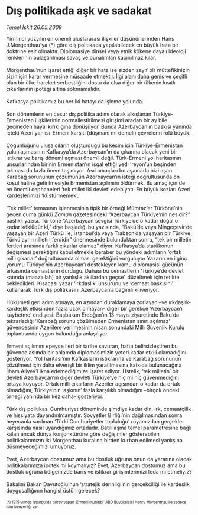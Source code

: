 # Dış politikada aşk ve sadakat

*Temel İskit 26.05.2009*

<div class="taraf_structure_2col_1zq">
<div class="margen_n">



 <p>Yirminci yüzyılın en önemli uluslararası ilişkiler düşünürlerinden Hans J.Morgenthau’ya (*) göre dış politikada yapılabilecek en büyük hata bir doktrine esir olmaktır. Diplomasiye dinsel veya etnik kökene dayalı ideoloji renklerinin bulaştırılması savaş ve bunalımları kaçınılmaz kılar. <br/><br/>Morgenthau’nun işaret ettiği diğer bir hata ise sizden zayıf bir müttefikinizin sizin için karar vermesine müsaade etmektir. İlgi alanı daha geniş ve çeşitli olan bir ülke hareket serbestliğini dostu da olsa diğer bir ülkenin kısıtlı çıkarlarının ipoteği altına sokmamalıdır. <br/><br/>Kafkasya politikamız bu her iki hatayı da işleme yolunda. <br/><br/>Son dönemlerin en cesur dış politika adımı olarak alkışlanan Türkiye-Ermenistan ilişkilerinin normalleştirilmesi girişimi aradan bir ay bile geçmeden hayal kırıklığına dönüşüyor. Bunda Azerbaycan’ın baskısı yanında içteki Azeri yanlısı-Ermeni karşıtı (düşmanı mı demeli) çevrelerin rolü büyük. <br/><br/>Çoğunluğunu ulusalcıların oluşturduğu bu kesim için Türkiye-Ermenistan yakınlaşmasının Kafkasya’da Azerbaycan’ın da çıkarına olacak yeni bir istikrar ve barış dönemi açması önemli değil. Türk-Ermeni yol haritasının unsurlarından birinin Ermenistan’ın işgal ettiği yedi ‘reyon’un beşinden çıkması da fazla önem taşımıyor. Asıl amaçları bu aşamada bizi aşan Karabağ sorununun çözümünün Azerbaycan’ın isteği doğrultusunda ön koşul haline getirilmesiyle Ermenistan açılımını öldürmek. Bu amaç için de en önemli cephaneleri ‘tek millet iki devlet’ edebiyatı. En büyük kozları Azeri kardeşlerimizi ‘küstürmemek’. <br/><br/>‘Tek millet’ temasının işlenmesinin tipik bir örneği Mümtaz’er Türköne’nin geçen cuma günkü <i>Zaman</i> gazetesindeki “Azerbaycan Türkiye’nin nesidir?” başlıklı yazısı. Türköne “Azerbaycan sevgisi Türkiye’de o kadar doğal o kadar köklüdür ki,” diye başladığı bu yazısında, “Bakü’de veya Mingeçevir’de yaşayan bir Azeri Türkü ile, İstanbul’da veya Trabzon’da yaşayan bir Türkiye Türkü aynı milletin ferdidir” önermesinde bulunduktan sonra, “tek bir milletin fertleri arasında farklı çıkarlar olamaz” diyor. Kafkasya’da statükonun değişmesi gerektiğini kabul etmekle beraber bu yöndeki adımların ‘ortak milli çıkarlar’ doğrultusunda olması gerektiğini vurguluyor Yazarın en ilginç yorumu Türkiye’nin Azerbaycan’ı destekleyen kamu diplomasisi gücünün arkasında cemaatlerin durduğu. Dahası bu cemaatlerin ‘Türkiye’de devlet katında (maazallah) bir yanlışlık akıllardan geçse’, düzeltmek için tetikte bekledikleri. Kısacası yazar ‘ırkdaşlık’ unsurunu ve ‘cemaat baskısını’ kullanarak Türk dış politikasını Azerbaycan’a bağımlı kılıveriyor. <br/><br/>Hükümeti geri adım atmaya, en azından duraklamaya zorlayan –ve ırkdaşlık-kardeşlik etkisinden fazla uzak olmayan- diğer bir gerekçe ‘Azerbaycan’ı kaybetme’ endişesi. Başbakan Erdoğan’ın 13 mayıs ziyaretinde Baku’da tekrarladığı ‘Karabağ sorunu çözülmeden Ermenistan sınırı açılmaz’ güvencesinin Azerilere verilmesinin nisan sonundaki Milli Güvenlik Kurulu toplantısında uygun bulunduğu anlaşılıyor. <br/><br/>Ermeni açılımını epeyce ileri bir tarihe savuran, hatta belirsizleştiren bu güvence aslında bir anlamda diplomasimizin yeteri kadar etkili olamadığını gösteriyor. ‘Yol haritası’nın Kafkasların istikrarına ve Karabağ sorununun çözülmesi için daha elverişli bir iklim yaratılmasına katkıda bulunacağına İlham Aliyev’i ikna edemediğimize işaret ediyor. Üstelik, ‘tek milletin’ bir devleti Azerbaycan’ın diğer devleti Türkiye’ye hiç mi hiç güvenmediğini ortaya koyuyor. Ortak milli çıkarların Azeriler açısından o kadar da ortak olmadığını, Türkiye’nin ‘aşkının’ fazla karşılıklı olmadığını –birçok önceki örneği yanında bir kez daha- gösteriyor. <br/><br/>Türk dış politikası Cumhuriyet döneminde şimdiye kadar din, ırk, cemaatçilik ve hissiyata dayandırılmamıştır. Sovyetler Birliği’nin dağılmasından sonra heyecanla sarılınan ‘Türki Cumhuriyetler topluluğu’ rüyamızdan gerçekler karşısında nasıl uyandığımız ortadadır. Batılılaşma temel parametresine bağlı kalan ancak dünya konjonktürüne göre değişimler gösterebilen politikalarımızın iki Morgenthau kuralına birden kurban edilmesi yanlışına düşmeyeceğimizi umuyoruz. <br/><br/>Evet, Azerbaycan dostumuz ama bu dostluk uğruna onun da yararına olacak politikalarımıza ipotek mi koymalıyız? Evet, Azerbaycan dostumuz ama bu dostluk uğruna bölgemizde barış ve istikrar girişimlerimizi feda mı etmeliyiz? <br/><br/>Bakalım Bakan Davutoğlu’nun ‘stratejik derinliği’nin gerçekçiliği ile kardeşlik duygusallığının hangisi üstün gelecek? <br/><br/><font size="1">(*) 1915 yılında İstanbul’da görev yapan ‘Ermeni muhibbi’ ABD Büyükelçisi Henry Morgenthau ile sadece isim benzerliği var.</font></p>
<br/>
<br/>
<br/>



<br/>


<div id="taraf_not">
</div>

</div>


</div>
